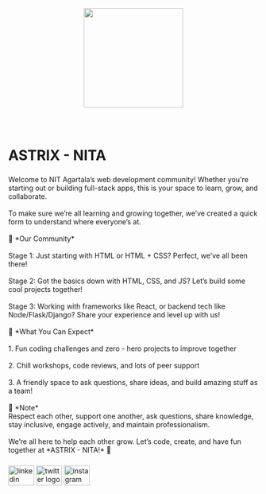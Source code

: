 <div align="center">
  <img height="200" src="https://media.giphy.com/media/v1.Y2lkPTc5MGI3NjExd2x0NjF0ZXd2djlybHgzYTV2bGZyY3BsOWlxeDc5amF1eDVwaWdleSZlcD12MV9naWZzX3NlYXJjaCZjdD1n/S3thLnRWEpRwq6iDIO/giphy.gif"  />
</div>

###

<br clear="both">

<h1 align="left">ASTRIX - NITA <Dev Community/></h1>

###

<p align="left">Welcome to NIT Agartala’s web development community! Whether you're starting out or building full-stack apps, this is your space to learn, grow, and collaborate.<br><br>To make sure we’re all learning and growing together, we’ve created a quick form to understand where everyone’s at.<br><br>🔰 *Our Community*<br><br>Stage 1: Just starting with HTML or HTML + CSS? Perfect, we’ve all been there!<br><br>Stage 2: Got the basics down with HTML, CSS, and JS? Let’s build some cool projects together!<br><br>Stage 3: Working with frameworks like React, or backend tech like Node/Flask/Django? Share your experience and level up with us!<br><br>​👋 *What You Can Expect*<br><br>1. Fun coding challenges and zero - hero projects to improve together<br><br>2. Chill workshops, code reviews, and lots of peer support<br><br>3. A friendly space to ask questions, share ideas, and build amazing stuff as a team!<br><br>📍 *Note*<br>Respect each other, support one another, ask questions, share knowledge, stay inclusive, engage actively, and maintain professionalism.<br><br>We’re all here to help each other grow. Let’s code, create, and have fun together at *ASTRIX - NITA!* 🚀</p>

###

<div align="left">
  <img src="https://raw.githubusercontent.com/maurodesouza/profile-readme-generator/master/src/assets/icons/social/linkedin/default.svg" width="52" height="40" alt="linkedin logo"  />
  <img src="https://raw.githubusercontent.com/maurodesouza/profile-readme-generator/master/src/assets/icons/social/twitter/default.svg" width="52" height="40" alt="twitter logo"  />
  <img src="https://raw.githubusercontent.com/maurodesouza/profile-readme-generator/master/src/assets/icons/social/instagram/default.svg" width="52" height="40" alt="instagram logo"  />
</div>

###
